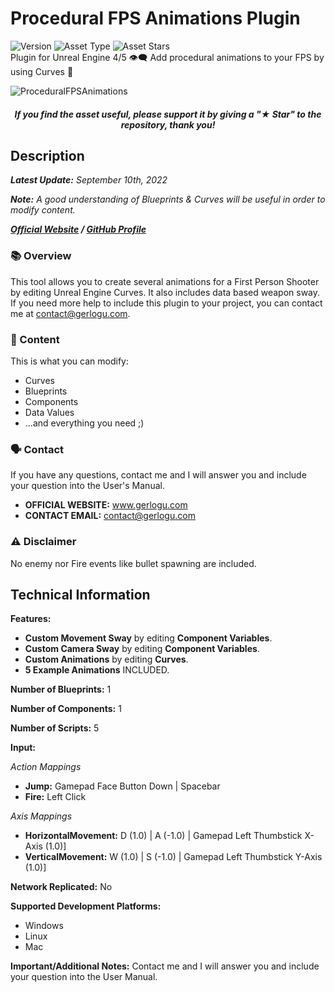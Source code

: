 # Procedural FPS Animations Plugin
![Version](https://img.shields.io/badge/Version-1.0.1-3FB911?style=flat&logo&logoColor=white&labelColor=4d4d4d)
![Asset Type](https://img.shields.io/badge/Code_Plugin-d9ad00?style=flat)
![Asset Stars](https://img.shields.io/github/stars/gerlogu/ProceduralFPSAnimationsPlugin?style=social)</br>
Plugin for Unreal Engine 4/5 👁‍🗨 Add procedural animations to your FPS by using Curves 🔫

![ProceduralFPSAnimations](https://user-images.githubusercontent.com/55363746/223794737-85802775-eba0-4977-abac-180c51101902.png)

##### <div align="center">If you find the asset useful, please support it by giving a "★ Star" to the repository, thank you!</div>

## Description
***Latest Update:*** _September 10th, 2022_

***Note:*** _A good understanding of Blueprints & Curves will be useful in order to modify content._

***[Official Website](https://gerlogu.com) / [GitHub Profile](https://github.com/gerlogu)***


### 📚 Overview

This tool allows you to create several animations for a First Person Shooter by editing Unreal Engine Curves. It also includes data based weapon sway. If you need more help to include this plugin to your project, you can contact me at contact@gerlogu.com.

### 📣 Content

This is what you can modify:

- Curves
- Blueprints
- Components
- Data Values
- ...and everything you need ;)

### 🗣 Contact

If you have any questions, contact me and I will answer you and include your question into the User's Manual.

- **OFFICIAL WEBSITE:** www.gerlogu.com
- **CONTACT EMAIL:** contact@gerlogu.com

### ⚠ Disclaimer

No enemy nor Fire events like bullet spawning are included.

## Technical Information

**Features:**

- **Custom Movement Sway** by editing **Component Variables**.
- **Custom Camera Sway** by editing **Component Variables**.
- **Custom Animations** by editing **Curves**.
- **5 Example Animations** INCLUDED.

**Number of Blueprints:** 1

**Number of Components:** 1

**Number of Scripts:** 5

**Input:**

*Action Mappings*
- **Jump:** Gamepad Face Button Down | Spacebar
- **Fire:** Left Click

*Axis Mappings*
- **HorizontalMovement:** D (1.0) | A (-1.0) | Gamepad Left Thumbstick X-Axis (1.0)]
- **VerticalMovement:** W (1.0) | S (-1.0) | Gamepad Left Thumbstick Y-Axis (1.0)]

**Network Replicated:** No

**Supported Development Platforms:**

- Windows
- Linux
- Mac

**Important/Additional Notes:** Contact me and I will answer you and include your question into the User Manual.
